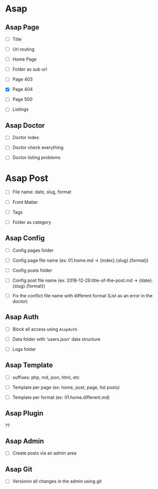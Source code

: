 # Asap

## Asap Page

* [ ] Title
* [ ] Url routing
* [ ] Home Page
* [ ] Folder as sub url
* [ ] Page 403
* [x] Page 404
* [ ] Page 500
* [ ] Listings


## Asap Doctor

* [ ] Doctor index
* [ ] Doctor check everything
* [ ] Doctor listing problems


# Asap Post

* [ ] File name: date, slug, format
* [ ] Front Matter
* [ ] Tags
* [ ] Folder as category


## Asap Config

* [ ] Config pages folder
* [ ] Config page file name (ex: 01.home.md -> {index}.{slug}.{format})
* [ ] Config posts folder
* [ ] Config post file name (ex: 2018-12-29.title-of-the-post.md -> {date}.{slug}.{format})
* [ ] Fix the conflict file name with different format (List as an error in the doctor)


## Asap Auth

* [ ] Block all access using `AsapAuth`
* [ ] Data folder with 'users.json' data structure
* [ ] Logs folder


## Asap Template

* [ ] suffixes: php, md, json, html, etc
* [ ] Template per page (ex: home, post, page, list posts)
* [ ] Template per format (ex: 01.home.different.md)


## Asap Plugin

??


## Asap Admin

* [ ] Create posts via an admin area


## Asap Git

* [ ] Versionin all changes in the admin using git